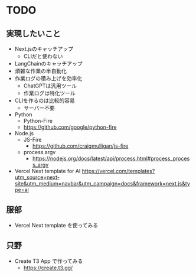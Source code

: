 # TODO

## 実現したいこと
- Next.jsのキャッチアップ
  - CLIだと使わない
- LangChainのキャッチアップ
- 煩雑な作業の半自動化
- 作業ログの積み上げを効率化
  - ChatGPTは汎用ツール
  - 作業ログは特化ツール
- CLIを作るのは比較的容易
  - サーバー不要
- Python
  - Python-Fire
  - https://github.com/google/python-fire
- Node.js
  - JS-Fire
    - https://github.com/craigmulligan/js-fire
  - process.argv
    - https://nodejs.org/docs/latest/api/process.html#process_process_argv
- Vercel Next template for AI
  https://vercel.com/templates?utm_source=next-site&utm_medium=navbar&utm_campaign=docs&framework=next.js&type=ai

## 服部
- Vercel Next template を使ってみる

## 只野
- Create T3 App で作ってみる
  - https://create.t3.gg/

